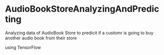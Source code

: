 # AudioBookStoreAnalyzingAndPredicting

Analyzing data of AudioBook Store to predicit if a customr is going to buy another audio book from their store

using TensorFlow 
